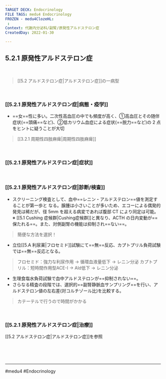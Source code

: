```yaml
---
TARGET DECK: Endocrinology
FILE TAGS: medu4 Endocrinology
FROZEN - medu4ClozeHL:
 : 
Context: 代謝内分泌科/副腎/原発性アルドステロン症
CreatedDay: 2022-01-30

---
```


## 5.2.1 原発性アルドステロン症

<br>

>[[5.2 アルドステロン症|アルドステロン症]]の一病型

<br>

### [[5.2.1 原発性アルドステロン症|病態・疫学]]
* ==女==性に多い。二次性高血圧の中でも頻度が高く、①高血圧とその随伴症状(==頭痛==など)、②低カリウム血症による症状(==脱力==など)の 2 点をヒントに疑うことが大切
>[[3.2.1 周期性四肢麻痺|周期性四肢麻痺]]
<!--ID: 1643709295773-->


<br>

### [[5.2.1 原発性アルドステロン症|症状]]


<br>

### [[5.2.1 原発性アルドステロン症|診断/検査]]
* スクリーニング検査として、血中==レニン・アルドステロン==値を測定することが第一歩と なる。腺腫は小さいことが多いため、エコーによる偶発的発見は稀だが、径 5mm を超える病変であれば腹部 CT により同定は可能。
※ [[5.1 Cushing 症候群|Cushing症候群]]と異なり、ACTH の日内変動が==保たれる==。また、対側副腎の機能は抑制され==ない==。
>簡便な方法を選択！
* 立位[[5.A 利尿薬|フロセミド]]試験にて==無==反応、カプトプリル負荷試験では==無==反応となる。
>フロセミド：強力な利尿作用 → 循環血液量低下 → レニン分泌
>カプトプリル：短時間作用型ACE-I → Ald低下 → レニン分泌
* 生理食塩水負荷試験で血中アルドステロンが==抑制されない==。
* さらなる精査の段階では、選択的==副腎静脈血サンプリング==を行い、アルドステロン値の左右差(対コルチゾール比)を比較する。
>カテーテルで行うので時間がかかる
<!--ID: 1643709295780-->




<br>

### [[5.2.1 原発性アルドステロン症|治療]]
[[5.2 アルドステロン症|アルドステロン症]]を参照

<br><br><br>

---
#medu4 #Endocrinology 
